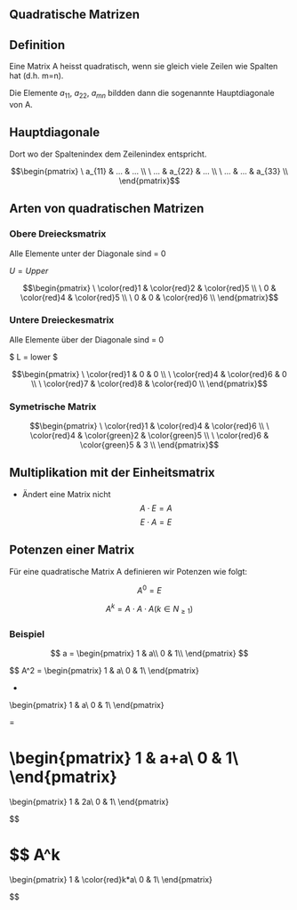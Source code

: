 ## Quadratische Matrizen

## Definition
Eine Matrix A heisst quadratisch, wenn sie gleich viele Zeilen wie Spalten hat (d.h. m=n).

Die Elemente $a_{11}$, $a_{22}$, $a_{mn}$ bildden dann die sogenannte Hauptdiagonale von A.


## Hauptdiagonale
Dort wo der Spaltenindex dem Zeilenindex entspricht.

$$\begin{pmatrix}
\ a_{11} & ...  & ... \\
\ ... & a_{22}  & ... \\
\ ... & ...  & a_{33} \\
\end{pmatrix}$$


## Arten von quadratischen Matrizen

### Obere Dreiecksmatrix
Alle Elemente unter der Diagonale sind = 0

$U = Upper$

$$\begin{pmatrix}
\ \color{red}1 & \color{red}2  & \color{red}5 \\
\ 0 & \color{red}4  & \color{red}5 \\
\ 0 & 0  & \color{red}6 \\
\end{pmatrix}$$


### Untere Dreieckesmatrix
Alle Elemente über der Diagonale sind = 0

$ L = lower $

$$\begin{pmatrix}
\ \color{red}1 & 0  & 0 \\
\ \color{red}4 & \color{red}6  & 0 \\
\ \color{red}7 & \color{red}8  & \color{red}0 \\
\end{pmatrix}$$

### Symetrische Matrix

$$\begin{pmatrix}
\ \color{red}1 & \color{red}4  & \color{red}6 \\
\ \color{red}4 & \color{green}2  & \color{green}5 \\
\ \color{red}6 & \color{green}5  & 3 \\
\end{pmatrix}$$

## Multiplikation mit der Einheitsmatrix


- Ändert eine Matrix nicht
$$ A \cdot E = A $$
$$ E \cdot A = E $$

## Potenzen einer Matrix
Für eine quadratische Matrix A definieren wir Potenzen wie folgt:

$$ A^0 = E $$

$$ A^k = A \cdot A \cdot A
(k \in N_{\geq1})$$

### Beispiel
$$ a =
\begin{pmatrix}
1 & a\\
0 & 1\\
\end{pmatrix}
$$

$$ A^2 = 
\begin{pmatrix}
1 & a\\
0 & 1\\
\end{pmatrix}

*
\begin{pmatrix}
1 & a\\
0 & 1\\
\end{pmatrix}

=

\begin{pmatrix}
1 & a+a\\
0 & 1\\
\end{pmatrix}
=
\begin{pmatrix}
1 & 2a\\
0 & 1\\
\end{pmatrix}

$$

$$ A^k 
=
\begin{pmatrix}
1 & \color{red}k*a\\
0 & 1\\
\end{pmatrix}

$$

